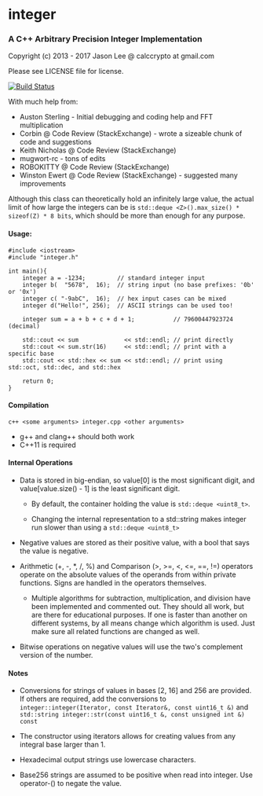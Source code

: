 # integer
### A C++ Arbitrary Precision Integer Implementation
Copyright (c) 2013 - 2017 Jason Lee @ calccrypto at gmail.com

Please see LICENSE file for license.

[![Build Status](https://travis-ci.org/calccrypto/integer.svg?branch=master)](https://travis-ci.org/calccrypto/integer)

With much help from:
- Auston Sterling - Initial debugging and coding help and FFT multiplication
- Corbin @ Code Review (StackExchange) - wrote a sizeable chunk of code and suggestions
- Keith Nicholas @ Code Review (StackExchange)
- mugwort-rc - tons of edits
- ROBOKITTY @ Code Review (StackExchange)
- Winston Ewert @ Code Review (StackExchange) - suggested many improvements

Although this class can theoretically hold an infinitely large value,
the actual limit of how large the integers can be is
`std::deque <Z>().max_size() * sizeof(Z) * 8 bits`, which
should be more than enough for any purpose.

#### Usage:
    #include <iostream>
    #include "integer.h"

    int main(){
        integer a = -1234;         // standard integer input
        integer b(  "5678",  16);  // string input (no base prefixes: '0b' or '0x')
        integer c( "-9abC",  16);  // hex input cases can be mixed
        integer d("Hello!", 256);  // ASCII strings can be used too!

        integer sum = a + b + c + d + 1;           // 79600447923724 (decimal)

        std::cout << sum             << std::endl; // print directly
        std::cout << sum.str(16)     << std::endl; // print with a specific base
        std::cout << std::hex << sum << std::endl; // print using std::oct, std::dec, and std::hex

        return 0;
    }

#### Compilation
`c++ <some arguments> integer.cpp <other arguments>`
- g++ and clang++ should both work
- C++11 is required

#### Internal Operations
- Data is stored in big-endian, so value[0] is the most
  significant digit, and value[value.size() - 1] is the
  least significant digit.
    - By default, the container holding the value is `std::deque <uint8_t>`.

    - Changing the internal representation to a std::string
      makes integer run slower than using a `std::deque <uint8_t>`

- Negative values are stored as their positive value,
  with a bool that says the value is negative.

- Arithmetic (+, -, *, /, %) and Comparison (>, >=, <, <=, ==, !=) operators
  operate on the absolute values of the operands from within private functions.
  Signs are handled in the operators themselves.

  - Multiple algorithms for subtraction, multiplication, and
    division have been implemented and commented out. They
    should all work, but are there for educational purposes.
    If one is faster than another on different systems, by
    all means change which algorithm is used. Just make sure
    all related functions are changed as well.

- Bitwise operations on negative values will use the
  two's complement version of the number.

#### Notes

- Conversions for strings of values in bases [2, 16] and 256 are provided.
  If others are required, add the conversions to
  `integer::integer(Iterator, const Iterator&, const uint16_t &)`
  and
  `std::string integer::str(const uint16_t &, const unsigned int &) const`

- The constructor using iterators allows for creating values
  from any integral base larger than 1.

- Hexadecimal output strings use lowercase characters.

- Base256 strings are assumed to be positive when read into
  integer. Use operator-() to negate the value.
